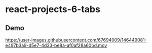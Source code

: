 # react-projects-6-tabs
## Demo


https://user-images.githubusercontent.com/67694009/146449081-e497b3a9-d5e7-4d33-be8a-af0af28a60bd.mov

